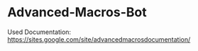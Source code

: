 # Advanced-Macros-Bot

Used Documentation:
https://sites.google.com/site/advancedmacrosdocumentation/
